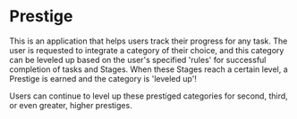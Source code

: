 # Prestige
This is an application that helps users track their progress for any task. The user is requested to integrate a category of their choice, and this category can be leveled up based on the user's specified 'rules' for successful completion of tasks and Stages. When these Stages reach a certain level, a Prestige is earned and the category is 'leveled up'! 

Users can continue to level up these prestiged categories for second, third, or even greater, higher prestiges.
